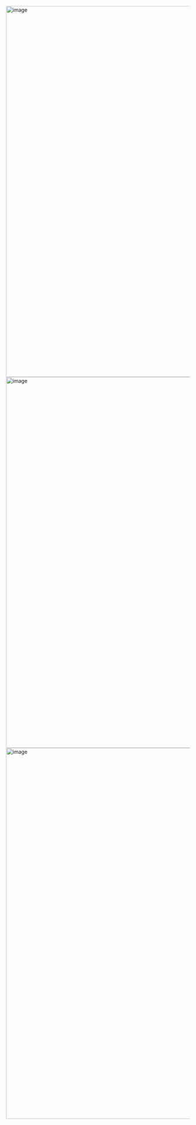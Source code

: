 <img width="1918" height="1014" alt="image" src="https://github.com/user-attachments/assets/ea587a3f-5a67-41a2-94b7-ad7ad5903b04" />

<img width="1918" height="1014" alt="image" src="https://github.com/user-attachments/assets/02480856-9d5c-4665-8d20-9debe9d1c51e" />

<img width="1918" height="1014" alt="image" src="https://github.com/user-attachments/assets/4921b62a-30b8-46c4-bd90-14e517310f61" />
